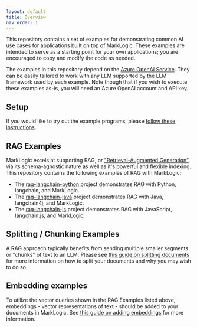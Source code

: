 ```yaml
---
layout: default
title: Overview
nav_order: 1
---
```


This repository contains a set of examples for demonstrating common AI use cases for applications built on top of
MarkLogic. These examples are intended to serve as a starting point for your own applications; you are encouraged to
copy and modify the code as needed.

The examples in this repository depend on the
[Azure OpenAI Service](https://azure.microsoft.com/en-us/products/ai-services/openai-service). They can be easily
tailored to work with any LLM supported by the LLM framework used by each example. Note though that if you wish to
execute these examples as-is, you will need an Azure OpenAI account and API key.

## Setup

If you would like to try out the example programs, please [follow these instructions](setup/README.md).

## RAG Examples

MarkLogic excels at supporting RAG, or ["Retrieval-Augmented Generation"](https://python.langchain.com/docs/tutorials/rag/),
via its schema-agnostic nature as well as it's powerful and flexible indexing. This repository contains the following
examples of RAG with MarkLogic:

- The [rag-langchain-python](rag-langchain-python/README.md) project demonstrates RAG with Python, langchain, and MarkLogic.
- The [rag-langchain-java](rag-langchain-java/README.md) project demonstrates RAG with Java, langchain4j, and MarkLogic.
- The [rag-langchain-js](rag-langchain-js/README.md) project demonstrates RAG with JavaScript, langchain.js, and MarkLogic.

## Splitting / Chunking Examples

A RAG approach typically benefits from sending multiple smaller segments or "chunks" of text to an LLM. Please
see [this guide on splitting documents](splitting-langchain-java/README.md) for more information on how to split
your documents and why you may wish to do so.

## Embedding examples

To utilize the vector queries shown in the RAG Examples listed above, embeddings - vector representations of text -
should be added to your documents in MarkLogic.
See [this guide on adding embeddings](embedding-langchain-java/README.md) for more information. 

